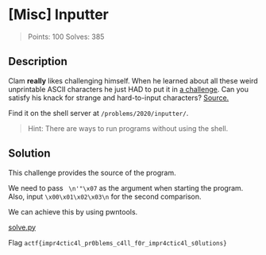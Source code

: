 # [Misc] Inputter

> Points: 100
> Solves: 385

## Description

Clam **really** likes challenging himself. When he learned about all these weird unprintable ASCII characters he just HAD to put it in [a challenge](inputter). Can you satisfy his knack for strange and hard-to-input characters? [Source.](inputter.c)

Find it on the shell server at `/problems/2020/inputter/`.

> Hint: There are ways to run programs without using the shell.

## Solution

This challenge provides the source of the program.

We need to pass ` \n'"\x07` as the argument when starting the program.
Also, input `\x00\x01\x02\x03\n` for the second comparison.

We can achieve this by using pwntools.

[solve.py](solve.py)

Flag `actf{impr4ctic4l_pr0blems_c4ll_f0r_impr4ctic4l_s0lutions}`
